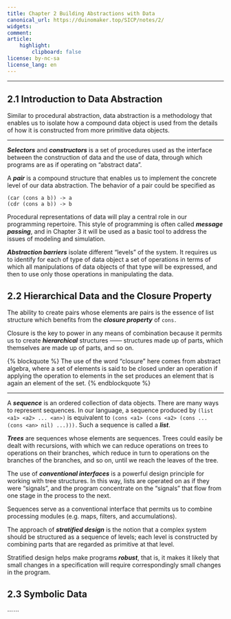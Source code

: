 ```yaml
---
title: Chapter 2 Building Abstractions with Data
canonical_url: https://duinomaker.top/SICP/notes/2/
widgets:
comment:
article:
    highlight:
        clipboard: false
license: by-nc-sa
license_lang: en
---
```


---

## 2.1 Introduction to Data Abstraction

<div class="foreword">

Similar to procedural abstraction, data abstraction is a methodology that enables us to isolate how a compound data object is used from the details of how it is constructed from more primitive data objects.
</div>

---

***Selectors*** and ***constructors*** is a set of procedures used as the interface between the construction of data and the use of data, through which programs are as if operating on “abstract data”.

A ***pair*** is a compound structure that enables us to implement the concrete level of our data abstraction. The behavior of a pair could be specified as

    (car (cons a b)) -> a
    (cdr (cons a b)) -> b

Procedural representations of data will play a central role in our programming repertoire. This style of programming is often called ***message passing***, and in Chapter 3 it will be used as a basic tool to address the issues of modeling and simulation.

***Abstraction barriers*** isolate different “levels” of the system. It requires us to identify for each of type of data object a set of operations in terms of which all manipulations of data objects of that type will be expressed, and then to use only those operations in manipulating the data.

## 2.2 Hierarchical Data and the Closure Property

<div class="foreword has-mb-5">

The ability to create pairs whose elements are pairs is the essence of list structure which benefits from the <strong><em>closure property</em></strong> of <code>cons</code>&hairsp;.

Closure is the key to power in any means of combination because it permits us to create <strong><em>hierarchical</em></strong> structures —— structures made up of parts, which themselves are made up of parts, and so on.
</div>

{% blockquote %}
The use of the word “closure” here comes from abstract algebra, where a set of elements is said to be closed under an operation if applying the operation to elements in the set produces an element that is again an element of the set.
{% endblockquote %}

---

A ***sequence*** is an ordered collection of data objects. There are many ways to represent sequences. In our language, a sequence produced by `(list <a1> <a2> ... <an>)` is equivalent to `(cons <a1> (cons <a2> (cons ... (cons <an> nil) ...)))`&hairsp;. Such a sequence is called a ***list***.

***Trees*** are sequences whose elements are sequences. Trees could easily be dealt with recursions, with which we can reduce operations on trees to operations on their branches, which reduce in turn to operations on the branches of the branches, and so on, until we reach the leaves of the tree.

The use of ***conventional interfaces*** is a powerful design principle for working with tree structures. In this way, lists are operated on as if they were “signals”, and the program concentrate on the “signals” that flow from one stage in the process to the next.

Sequences serve as a conventional interface that permits us to combine processing modules (e.g. maps, filters, and accumulations).

The approach of ***stratified design*** is the notion that a complex system should be structured as a sequence of levels; each level is constructed by combining parts that are regarded as primitive at that level.

Stratified design helps make programs ***robust***, that is, it makes it likely that small changes in a specification will require correspondingly small changes in the program.

## 2.3 Symbolic Data

$\cdots\cdots$
